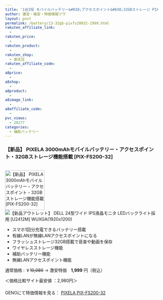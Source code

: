 ```yaml
---
title: '1台3役 モバイルバッテリー&#038;アクセスポイント&#038;32GBストレージ PIX-FS200-32 激安特価1,999円！'
author: 激安・格安・特価情報ツウ
layout: post
permalink: /battery/13-32gb-pixfs20032-1999.html
rakuten_affiliate_link:
  - 
rakuten_price:
  - 
rakuten_product:
  - 
rakuten_shop:
  - 楽天店
rakuten_affiliate_code:
  - 
a8price:
  - 
a8shop:
  - 
a8product:
  - 
a8image_link:
  - 
a8affiliate_code:
  - 
pvc_views:
  - 20277
categories:
  - 補助バッテリー
---
```

### 【新品】 PIXELA 3000mAhモバイルバッテリー・アクセスポイント・32GBストレージ機能搭載 [PIX-FS200-32]

<div class="img-bg2 img_L">
  <a href="http://px.a8.net/svt/ejp?a8mat=1I0DKG+A2L0YI+1TD2+5ZEMP&#038;a8ejpredirect=http://www.geno-web.jp/shopdetail/000000034154" title="【新品】 PIXELA 3000mAhモバイルバッテリー・アクセスポイント・32GBストレージ機能搭載 [PIX-FS200-32]" target="_blank"><br /> <img border="0" alt="【新品】 PIXELA 3000mAhモバイルバッテリー・アクセスポイント・32GBストレージ機能搭載 [PIX-FS200-32]" src="http://i2.wp.com/www.geno-web.jp/shopimages/genoweb/0000000341544.jpg?w=130"width="130" data-recalc-dims="1" /></a><br /> <img border="0" src="http://i2.wp.com/www16.a8.net/0.gif?resize=1%2C1" alt="【新品アウトレット】 DELL 24型ワイド IPS液晶モニタ LEDバックライト採用 [U2412M] WUXGA(1920x1200)" data-recalc-dims="1" />
</div>

<!--more-->

  * スマホ1回分充電できるバッテリー搭載
  * 有線LANが無線LANアクセスポイントになる
  * フラッシュストレージ32GB搭載で音楽や動画を保存
  * ワイヤレスストレージ機能
  * 補助バッテリー機能
  * 無線LANアクセスポイント機能

通常価格 : ￥<del datetime="2014-10-11T07:31:37+00:00">10,080</del> → 激安特価　<span class="tokka-price"><strong>1,999</strong></span> 円（税込）

＜価格比較サイト最安値 ：2,980円＞  
　  
GENOにて特価情報を見る： <span class="fs150p"><a href="http://px.a8.net/svt/ejp?a8mat=1I0DKG+A2L0YI+1TD2+5ZEMP&#038;a8ejpredirect=http://www.geno-web.jp/shopdetail/000000034154" target="_blank">PIXELA PIX-FS200-32</a></span>